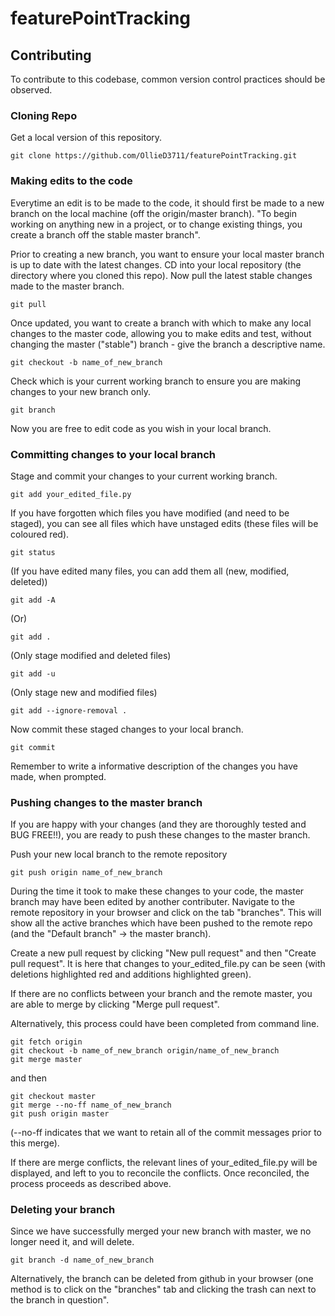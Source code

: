 # featurePointTracking

## Contributing

To contribute to this codebase, common version control practices should be observed.

### Cloning Repo
Get a local version of this repository.
```
git clone https://github.com/OllieD3711/featurePointTracking.git
```

### Making edits to the code
Everytime an edit is to be made to the code, it should first be made to a new branch on the local machine (off the origin/master branch). "To begin working on anything new in a project, or to change existing things, you create a branch off the stable master branch".

Prior to creating a new branch, you want to ensure your local master branch is up to date with the latest changes. CD into your local repository (the directory where you cloned this repo). Now pull the latest stable changes made to the master branch.
```
git pull
```

Once updated, you want to create a branch with which to make any local changes to the master code, allowing you to make edits and test, without changing the master ("stable") branch - give the branch a descriptive name.
```
git checkout -b name_of_new_branch
```

Check which is your current working branch to ensure you are making changes to your new branch only.
```
git branch
```

Now you are free to edit code as you wish in your local branch.


### Committing changes to your local branch
Stage and commit your changes to your current working branch.
```
git add your_edited_file.py
```

If you have forgotten which files you have modified (and need to be staged), you can see all files which have unstaged edits (these files will be coloured red).
```
git status
```

(If you have edited many files, you can add them all (new, modified, deleted))
```
git add -A
```
(Or)
```
git add .
```
(Only stage modified and deleted files)
```
git add -u
```
(Only stage new and modified files)
```
git add --ignore-removal .
```

Now commit these staged changes to your local branch.
```
git commit
```
Remember to write a informative description of the changes you have made, when prompted.
 
### Pushing changes to the master branch
If you are happy with your changes (and they are thoroughly tested and BUG FREE!!), you are ready to push these changes to the master branch.

Push your new local branch to the remote repository
```
git push origin name_of_new_branch
```

During the time it took to make these changes to your code, the master branch may have been edited by another contributer. Navigate to the remote repository in your browser and click on the tab "branches". This will show all the active branches which have been pushed to the remote repo (and the "Default branch" -> the master branch).

Create a new pull request by clicking "New pull request" and then "Create pull request". It is here that changes to your_edited_file.py can be seen (with deletions highlighted red and additions highlighted green).

If there are no conflicts between your branch and the remote master, you are able to merge by clicking "Merge pull request". 

Alternatively, this process could have been completed from command line.
```
git fetch origin
git checkout -b name_of_new_branch origin/name_of_new_branch
git merge master
```
and then
```
git checkout master
git merge --no-ff name_of_new_branch
git push origin master
``` 
(--no-ff indicates that we want to retain all of the commit messages prior to this merge).

If there are merge conflicts, the relevant lines of your_edited_file.py will be displayed, and left to you to reconcile the conflicts. Once reconciled, the process proceeds as described above.

### Deleting your branch
Since we have successfully merged your new branch with master, we no longer need it, and will delete.
```
git branch -d name_of_new_branch
```

Alternatively, the branch can be deleted from github in your browser (one method is to click on the "branches" tab and clicking the trash can next to the branch in question".
